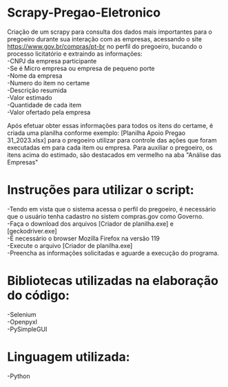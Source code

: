 # Scrapy-Pregao-Eletronico
Criação de um scrapy para consulta dos dados mais importantes para o pregoeiro durante sua interação com as empresas, acessando o site https://www.gov.br/compras/pt-br no perfil do pregoeiro, bucando o processo licitatório e extraindo as informações:  
-CNPJ da empresa participante  
-Se é Micro empresa ou empresa de pequeno porte  
-Nome da empresa  
-Numero do item no certame  
-Descrição resumida  
-Valor estimado  
-Quantidade de cada item  
-Valor ofertado pela empresa  

Após efetuar obter essas informações para todos os itens do certame, é criada uma planilha conforme exemplo: [Planilha Apoio Pregao 31_2023.xlsx] para o pregoeiro utilizar para controle das ações que foram executadas em para cada item ou empresa. Para auxiliar o pregoeiro, os itens acima do estimado, são destacados em vermelho na aba "Análise das Empresas"  

# Instruções para utilizar o script:
-Tendo em vista que o sistema acessa o perfil do pregoeiro, é necessário que o usuário tenha cadastro no sistem compras.gov como Governo.  
-Faça o download dos arquivos [Criador de planilha.exe] e [geckodriver.exe]  
-É necessário o browser Mozilla Firefox na versão 119  
-Execute o arquivo [Criador de planilha.exe]  
-Preencha as informações solicitadas e aguarde a execução do programa.  

# Bibliotecas utilizadas na elaboração do código:
-Selenium  
-Openpyxl  
-PySimpleGUI  

# Linguagem utilizada:
-Python
